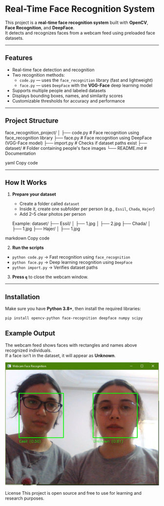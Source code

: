 # Real-Time Face Recognition System

This project is a **real-time face recognition system** built with **OpenCV**, **Face Recognition**, and **DeepFace**.  
It detects and recognizes faces from a webcam feed using preloaded face datasets.

---

## Features

- Real-time face detection and recognition
- Two recognition methods:
  - `code.py` — uses the `face_recognition` library (fast and lightweight)
  - `face.py` — uses `DeepFace` with the **VGG-Face** deep learning model
- Supports multiple people and labeled datasets
- Displays bounding boxes, names, and similarity scores
- Customizable thresholds for accuracy and performance

---

## Project Structure

face_recognition_project/
│
├── code.py # Face recognition using face_recognition library
├── face.py # Face recognition using DeepFace (VGG-Face model)
├── import.py # Checks if dataset paths exist
├── dataset/ # Folder containing people's face images
└── README.md # Documentation

yaml
Copy code

---

## How It Works

1. **Prepare your dataset**
   - Create a folder called `dataset`
   - Inside it, create one subfolder per person (e.g., `Essil`, `Chada`, `Hajer`)
   - Add 2–5 clear photos per person

   Example:
dataset/
├── Essil/
│ ├── 1.jpg
│ ├── 2.jpg
├── Chada/
│ ├── 1.jpg
├── Hajer/
│ ├── 1.jpg

markdown
Copy code

2. **Run the scripts**
- `python code.py` → Fast recognition using `face_recognition`
- `python face.py` → Deep learning recognition using `DeepFace`
- `python import.py` → Verifies dataset paths

3. **Press `q`** to close the webcam window.

---

## Installation

Make sure you have **Python 3.8+**, then install the required libraries:

```bash
pip install opencv-python face-recognition deepface numpy scipy
```
## Example Output

The webcam feed shows faces with rectangles and names above recognized individuals.  
If a face isn’t in the dataset, it will appear as **Unknown**.

![Face recognition demo](https://github.com/EssilIbnAhmed/Real-time-face-recognition-system/raw/main/Webcam%20Face%20Recognition.jpeg)


License
This project is open source and free to use for learning and research purposes.
